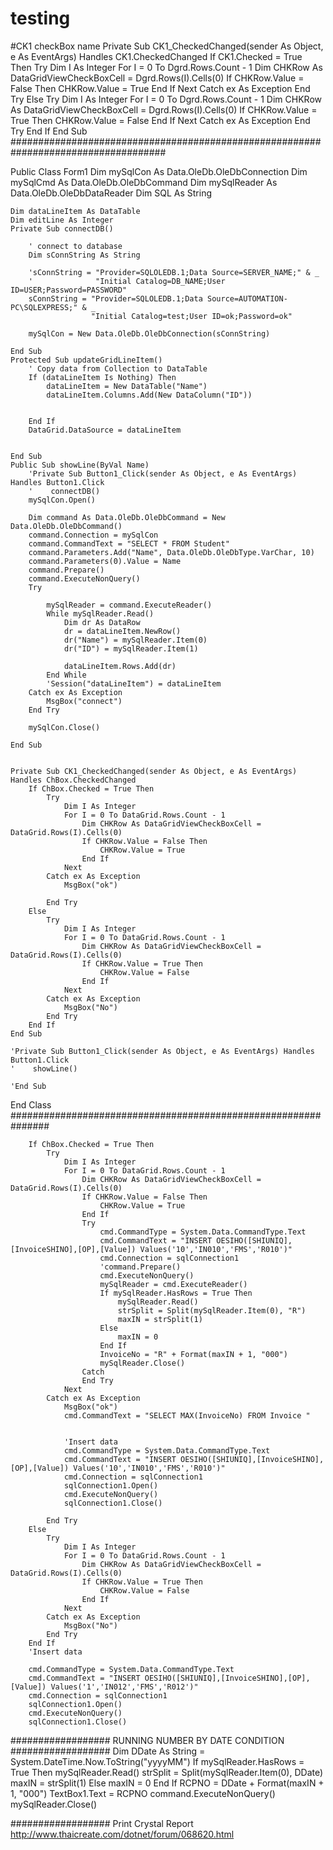 # testing
#CK1 checkBox name
Private Sub CK1_CheckedChanged(sender As Object, e As EventArgs) Handles CK1.CheckedChanged
    If CK1.Checked = True Then
        Try
            Dim I As Integer
            For I = 0 To Dgrd.Rows.Count - 1
                Dim CHKRow As DataGridViewCheckBoxCell = Dgrd.Rows(I).Cells(0)
                If CHKRow.Value = False Then
                    CHKRow.Value = True
                End If
            Next
        Catch ex As Exception
        End Try
    Else
        Try
            Dim I As Integer
            For I = 0 To Dgrd.Rows.Count - 1
                Dim CHKRow As DataGridViewCheckBoxCell = Dgrd.Rows(I).Cells(0)
                If CHKRow.Value = True Then
                    CHKRow.Value = False
                End If
            Next
        Catch ex As Exception
        End Try
    End If
End Sub
####################################################################################

Public Class Form1
    Dim mySqlCon As Data.OleDb.OleDbConnection
    Dim mySqlCmd As Data.OleDb.OleDbCommand
    Dim mySqlReader As Data.OleDb.OleDbDataReader
    Dim SQL As String

    Dim dataLineItem As DataTable
    Dim editLine As Integer
    Private Sub connectDB()

        ' connect to database
        Dim sConnString As String

        'sConnString = "Provider=SQLOLEDB.1;Data Source=SERVER_NAME;" & _
        '              "Initial Catalog=DB_NAME;User ID=USER;Password=PASSWORD"
        sConnString = "Provider=SQLOLEDB.1;Data Source=AUTOMATION-PC\SQLEXPRESS;" & _
                      "Initial Catalog=test;User ID=ok;Password=ok"

        mySqlCon = New Data.OleDb.OleDbConnection(sConnString)

    End Sub
    Protected Sub updateGridLineItem()
        ' Copy data from Collection to DataTable
        If (dataLineItem Is Nothing) Then
            dataLineItem = New DataTable("Name")
            dataLineItem.Columns.Add(New DataColumn("ID"))

           
        End If
        DataGrid.DataSource = dataLineItem
        

    End Sub
    Public Sub showLine(ByVal Name)
        'Private Sub Button1_Click(sender As Object, e As EventArgs) Handles Button1.Click
        '    connectDB()
        mySqlCon.Open()

        Dim command As Data.OleDb.OleDbCommand = New Data.OleDb.OleDbCommand()
        command.Connection = mySqlCon
        command.CommandText = "SELECT * FROM Student"
        command.Parameters.Add("Name", Data.OleDb.OleDbType.VarChar, 10)
        command.Parameters(0).Value = Name
        command.Prepare()
        command.ExecuteNonQuery()
        Try

            mySqlReader = command.ExecuteReader()
            While mySqlReader.Read()
                Dim dr As DataRow
                dr = dataLineItem.NewRow()
                dr("Name") = mySqlReader.Item(0)
                dr("ID") = mySqlReader.Item(1)

                dataLineItem.Rows.Add(dr)
            End While
            'Session("dataLineItem") = dataLineItem
        Catch ex As Exception
            MsgBox("connect")
        End Try

        mySqlCon.Close()

    End Sub


    Private Sub CK1_CheckedChanged(sender As Object, e As EventArgs) Handles ChBox.CheckedChanged
        If ChBox.Checked = True Then
            Try
                Dim I As Integer
                For I = 0 To DataGrid.Rows.Count - 1
                    Dim CHKRow As DataGridViewCheckBoxCell = DataGrid.Rows(I).Cells(0)
                    If CHKRow.Value = False Then
                        CHKRow.Value = True
                    End If
                Next
            Catch ex As Exception
                MsgBox("ok")

            End Try
        Else
            Try
                Dim I As Integer
                For I = 0 To DataGrid.Rows.Count - 1
                    Dim CHKRow As DataGridViewCheckBoxCell = DataGrid.Rows(I).Cells(0)
                    If CHKRow.Value = True Then
                        CHKRow.Value = False
                    End If
                Next
            Catch ex As Exception
                MsgBox("No")
            End Try
        End If
    End Sub

    'Private Sub Button1_Click(sender As Object, e As EventArgs) Handles Button1.Click
    '    showLine()

    'End Sub



End Class
###############################################################

        If ChBox.Checked = True Then
            Try
                Dim I As Integer
                For I = 0 To DataGrid.Rows.Count - 1
                    Dim CHKRow As DataGridViewCheckBoxCell = DataGrid.Rows(I).Cells(0)
                    If CHKRow.Value = False Then
                        CHKRow.Value = True
                    End If
                    Try
                        cmd.CommandType = System.Data.CommandType.Text
                        cmd.CommandText = "INSERT OESIHO([SHIUNIQ],[InvoiceSHINO],[OP],[Value]) Values('10','IN010','FMS','R010')"
                        cmd.Connection = sqlConnection1
                        'command.Prepare()
                        cmd.ExecuteNonQuery()
                        mySqlReader = cmd.ExecuteReader()
                        If mySqlReader.HasRows = True Then
                            mySqlReader.Read()
                            strSplit = Split(mySqlReader.Item(0), "R")
                            maxIN = strSplit(1)
                        Else
                            maxIN = 0
                        End If
                        InvoiceNo = "R" + Format(maxIN + 1, "000")
                        mySqlReader.Close()
                    Catch
                    End Try
                Next
            Catch ex As Exception
                MsgBox("ok")
                cmd.CommandText = "SELECT MAX(InvoiceNo) FROM Invoice "


                'Insert data 
                cmd.CommandType = System.Data.CommandType.Text
                cmd.CommandText = "INSERT OESIHO([SHIUNIQ],[InvoiceSHINO],[OP],[Value]) Values('10','IN010','FMS','R010')"
                cmd.Connection = sqlConnection1
                sqlConnection1.Open()
                cmd.ExecuteNonQuery()
                sqlConnection1.Close()

            End Try
        Else
            Try
                Dim I As Integer
                For I = 0 To DataGrid.Rows.Count - 1
                    Dim CHKRow As DataGridViewCheckBoxCell = DataGrid.Rows(I).Cells(0)
                    If CHKRow.Value = True Then
                        CHKRow.Value = False
                    End If
                Next
            Catch ex As Exception
                MsgBox("No")
            End Try
        End If
        'Insert data 

        cmd.CommandType = System.Data.CommandType.Text
        cmd.CommandText = "INSERT OESIHO([SHIUNIQ],[InvoiceSHINO],[OP],[Value]) Values('1','IN012','FMS','R012')"
        cmd.Connection = sqlConnection1
        sqlConnection1.Open()
        cmd.ExecuteNonQuery()
        sqlConnection1.Close()


################## RUNNING NUMBER BY DATE CONDITION ##################
Dim DDate As String = System.DateTime.Now.ToString("yyyyMM")
            If mySqlReader.HasRows = True Then
                mySqlReader.Read()
                strSplit = Split(mySqlReader.Item(0), DDate)
                maxIN = strSplit(1)
            Else
                maxIN = 0
            End If
            RCPNO = DDate + Format(maxIN + 1, "000")
            TextBox1.Text = RCPNO
            command.ExecuteNonQuery()
            mySqlReader.Close()
            
            
################## Print Crystal Report
http://www.thaicreate.com/dotnet/forum/068620.html 

